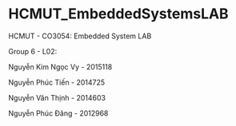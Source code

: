 # HCMUT_EmbeddedSystemsLAB

HCMUT - CO3054: Embedded System LAB

Group 6 - L02:

  Nguyễn Kim Ngọc Vy - 2015118 
  
  Nguyễn Phúc Tiến   - 2014725
  
  Nguyễn Văn Thịnh   - 2014603

  Nguyễn Phúc Đăng   - 2012968
